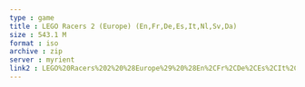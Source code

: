 ```yaml
---
type : game
title : LEGO Racers 2 (Europe) (En,Fr,De,Es,It,Nl,Sv,Da)
size : 543.1 M
format : iso
archive : zip
server : myrient
link2 : LEGO%20Racers%202%20%28Europe%29%20%28En%2CFr%2CDe%2CEs%2CIt%2CNl%2CSv%2CDa%29
---
```

